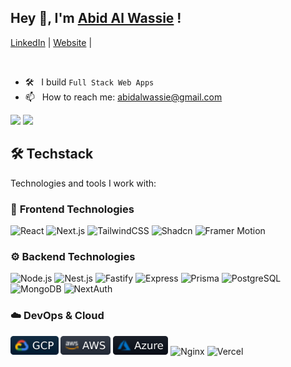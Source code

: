 ## Hey 👋, I'm [Abid Al Wassie](https://abidalwassie.me) !

[LinkedIn](https://www.linkedin.com/in/abidalwassie/) |
[Website](https://abidalwassie.netlify.app/) |

&nbsp; 
- 🛠️ &nbsp; I build `Full Stack Web Apps`
- 📫 &nbsp; How to reach me: abidalwassie@gmail.com

<div>
  <img src="https://github-readme-stats.vercel.app/api?username=abidalwassie&show_icons=true&theme=github_dark_dimmed" height="190">
  <img src="https://github-readme-stats.vercel.app/api/top-langs/?username=AbidAlWassie&langs_count=8&count_private=false&layout=compact&theme=github_dark_dimmed&hide=scss">
</div>

<div>
  <h2>🛠️ <strong>Techstack</strong></h2>
  <p>Technologies and tools I work with:</p>

  <h3>🚀 <strong>Frontend Technologies</strong></h3>
  <img src="https://img.shields.io/badge/React-20232A?style=flat&logo=react&logoColor=61DAFB" alt="React" height="30">
  <img src="https://img.shields.io/badge/Next.js-000000?style=flat&logo=next.js&logoColor=white" alt="Next.js" height="30">
  <img src="https://img.shields.io/badge/TailwindCSS-06B6D4?style=flat&logo=tailwindcss&logoColor=white" alt="TailwindCSS" height="30">
  <img src="https://img.shields.io/badge/Shadcn-000000?style=flat&logo=shadcn/ui&logoColor=white&color=353535" alt="Shadcn" height="30">
  <img src="https://img.shields.io/badge/Framer_Motion-353535?style=flat&logo=framer&logoColor=white" alt="Framer Motion" height="30">

  <h3>⚙️ <strong>Backend Technologies</strong></h3>
  <img src="https://img.shields.io/badge/Node.js-339933?style=flat&logo=node.js&logoColor=white" alt="Node.js" height="30">
  <img src="https://img.shields.io/badge/Nest.js-ea2860?style=flat&logo=nestjs&logoColor=white" alt="Nest.js" height="30">
  <img src="https://img.shields.io/badge/Fastify-202020?style=flat&logo=fastify&logoColor=white" alt="Fastify" height="30">
  <img src="https://img.shields.io/badge/Express-101010?style=flat&logo=express&logoColor=ddd" alt="Express" height="30">
  <img src="https://img.shields.io/badge/Prisma-2D3748?style=flat&logo=prisma&logoColor=white" alt="Prisma" height="30">
  <img src="https://img.shields.io/badge/PostgreSQL-336791?style=flat&logo=postgresql&logoColor=white" alt="PostgreSQL" height="30">
  <img src="https://img.shields.io/badge/MongoDB-001E2B?style=flat&logo=mongodb&logoColor=00ED64" alt="MongoDB" height="30">
  <img src="https://img.shields.io/badge/OAuth-EB5424?style=flat&logo=auth0&logoColor=white" alt="NextAuth" height="30">

  <h3>☁️ <strong>DevOps & Cloud</strong></h3>
  <img src="https://raw.githubusercontent.com/vquix/svg-badges/refs/heads/main/GCP-001d35.svg" alt="GCP" height="30">
  <img src="https://raw.githubusercontent.com/vquix/svg-badges/refs/heads/main/AWS-262e3b.svg" alt="AWS" height="30">
  <img src="https://raw.githubusercontent.com/vquix/svg-badges/refs/heads/main/Azure-090e18.svg" alt="Azure" height="30">
  <img src="https://img.shields.io/badge/Nginx-009639?style=flat&logo=nginx&logoColor=white" alt="Nginx" height="30">
  <img src="https://img.shields.io/badge/Vercel-000000?style=flat&logo=vercel&logoColor=white" alt="Vercel" height="30">


</div>
